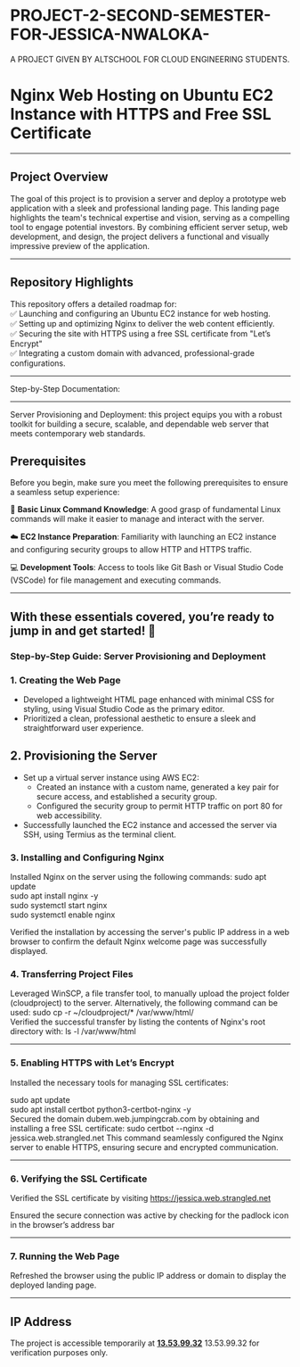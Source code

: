 # PROJECT-2-SECOND-SEMESTER-FOR-JESSICA-NWALOKA-

A PROJECT GIVEN BY ALTSCHOOL FOR CLOUD ENGINEERING STUDENTS.

# Nginx Web Hosting on Ubuntu EC2 Instance with HTTPS and Free SSL Certificate
___

## Project Overview

The goal of this project is to provision a server and deploy a prototype web application with a sleek and professional landing page. This landing page highlights the team's technical expertise and vision, serving as a compelling tool to engage potential investors. By combining efficient server setup, web development, and design, the project delivers a functional and visually impressive preview of the application.

---
## Repository Highlights

This repository offers a detailed roadmap for:  
✅ Launching and configuring an Ubuntu EC2 instance for web hosting.  
✅ Setting up and optimizing Nginx to deliver the  web content efficiently.  
✅ Securing the  site with HTTPS using a free SSL certificate from "Let’s Encrypt"  
✅ Integrating a custom domain with advanced, professional-grade configurations. 

---
Step-by-Step Documentation: 
___

Server Provisioning and Deployment: this project equips you with a robust toolkit for building a secure, scalable, and dependable web server that meets contemporary web standards. 
## Prerequisites 

Before you begin, make sure you meet the following prerequisites to ensure a seamless setup experience:

🔧 **Basic Linux Command Knowledge**: A good grasp of fundamental Linux commands will make it easier to manage and interact with the server.

☁️ **EC2 Instance Preparation**: Familiarity with launching an EC2 instance and configuring security groups to allow HTTP and HTTPS traffic.

💻 **Development Tools**: Access to tools like Git Bash or Visual Studio Code (VSCode) for file management and executing commands.

___
With these essentials covered, you’re ready to jump in and get started! 🚀
---
### Step-by-Step Guide: Server Provisioning and Deployment  

### 1. **Creating the Web Page**  

- Developed a lightweight HTML page enhanced with minimal CSS for styling, using Visual Studio Code as the primary editor.  
- Prioritized a clean, professional aesthetic to ensure a sleek and straightforward user experience.  

## 2. **Provisioning the Server**  
- Set up a virtual server instance using AWS EC2:  
  - Created an instance with a custom name, generated a key pair for secure access, and established a security group.  
  - Configured the security group to permit HTTP traffic on port 80 for web accessibility.  
- Successfully launched the EC2 instance and accessed the server via SSH, using Termius as the terminal client.
  
### 3. **Installing and Configuring Nginx**

Installed Nginx on the server using the following commands:
sudo apt update  
sudo apt install nginx -y  
sudo systemctl start nginx  
sudo systemctl enable nginx  

Verified the installation by accessing the server's public IP address in a web browser to confirm the default Nginx welcome page was successfully displayed.


### 4. **Transferring Project Files**


Leveraged WinSCP, a file transfer tool, to manually upload the project folder (cloudproject) to the server. Alternatively, the following command can be used:
sudo cp -r ~/cloudproject/* /var/www/html/  
Verified the successful transfer by listing the contents of Nginx's root directory with:
ls -l /var/www/html  

---
### 5. **Enabling HTTPS with Let’s Encrypt**
Installed the necessary tools for managing SSL certificates:

sudo apt update  
sudo apt install certbot python3-certbot-nginx -y  
Secured the domain dubem.web.jumpingcrab.com by obtaining and installing a free SSL certificate:
sudo certbot --nginx -d jessica.web.strangled.net 
This command seamlessly configured the Nginx server to enable HTTPS, ensuring secure and encrypted communication.

---
### 6. **Verifying the SSL Certificate**

Verified the SSL certificate by visiting https://jessica.web.strangled.net 

Ensured the secure connection was active by checking for the padlock icon in the browser’s address bar

---
### 7. **Running the Web Page**  

Refreshed the browser using the public IP address or domain to display the deployed landing page.

---
## IP Address  
The project is accessible temporarily at **[13.53.99.32](http://13.53.99.32)**  13.53.99.32 for verification purposes only.

